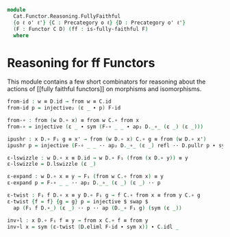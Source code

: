 <!--
```agda
open import Cat.Functor.Properties
open import Cat.Functor.Base
open import Cat.Prelude hiding (injective)

import Cat.Functor.Reasoning as Fr
import Cat.Reasoning
```
-->

```agda
module
  Cat.Functor.Reasoning.FullyFaithful
  {o ℓ o' ℓ'} {C : Precategory o ℓ} {D : Precategory o' ℓ'}
  (F : Functor C D) (ff : is-fully-faithful F)
  where
```

# Reasoning for ff Functors

<!-- TODO [Amy 2022-12-14]
Write something informative here
-->

This module contains a few short combinators for reasoning about the
actions of [[fully faithful functors]] on morphisms and isomorphisms.

<!--
```agda
open Fr F public
private
  module C = Cat.Reasoning C
  module D = Cat.Reasoning D

private variable
  a b c d : C.Ob
  α β γ δ : D.Ob
  f g g' h i : C.Hom a b
  w x x' y z : D.Hom α β

module _ {a} {b} where
  open Equiv (F₁ {a} {b} , ff) public

iso-equiv : ∀ {a b} → (a C.≅ b) ≃ (F₀ a D.≅ F₀ b)
iso-equiv {a} {b} = (F-map-iso {x = a} {b} F , is-ff→F-map-iso-is-equiv {F = F} ff)

module iso {a} {b} =
  Equiv (F-map-iso {x = a} {b} F , is-ff→F-map-iso-is-equiv {F = F} ff)
```
-->

```agda
from-id : w ≡ D.id → from w ≡ C.id
from-id p = injective₂ (ε _ ∙ p) F-id

from-∘ : from (w D.∘ x) ≡ from w C.∘ from x
from-∘ = injective (ε _ ∙ sym (F-∘ _ _ ∙ ap₂ D._∘_ (ε _) (ε _)))

ipushr : x D.∘ F₁ g ≡ x' → from (w D.∘ x) C.∘ g ≡ from (w D.∘ x')
ipushr p = injective (F-∘ _ _ ·· ap₂ D._∘_ (ε _) refl ·· D.pullr p ∙ sym (ε _))

ε-lswizzle : w D.∘ x ≡ D.id → w D.∘ F₁ (from (x D.∘ y)) ≡ y
ε-lswizzle = D.lswizzle (ε _)

ε-expand : w D.∘ x ≡ y → F₁ (from w C.∘ from x) ≡ y
ε-expand p = F-∘ _ _ ·· ap₂ D._∘_ (ε _) (ε _) ·· p

ε-twist : F₁ f D.∘ x ≡ y D.∘ F₁ g → f C.∘ from x ≡ from y C.∘ g
ε-twist {f = f} {g = g} p = injective $ swap $
  ap (F₁ f D.∘_) (ε _) ·· p ·· ap (D._∘ F₁ g) (sym (ε _))

inv∘l : x D.∘ F₁ f ≡ y → from x C.∘ f ≡ from y
inv∘l x = sym (ε-twist (D.eliml F-id ∙ sym x)) ∙ C.idl _
```
